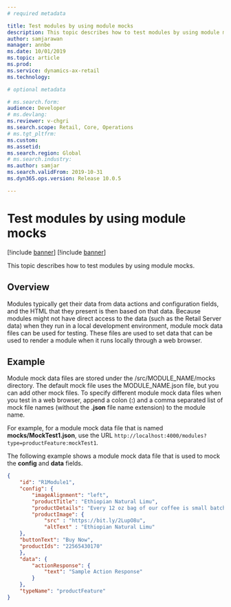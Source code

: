 ```yaml
---
# required metadata

title: Test modules by using module mocks
description: This topic describes how to test modules by using module mocks. 
author: samjarawan
manager: annbe
ms.date: 10/01/2019
ms.topic: article
ms.prod: 
ms.service: dynamics-ax-retail
ms.technology: 

# optional metadata

# ms.search.form: 
audience: Developer
# ms.devlang: 
ms.reviewer: v-chgri
ms.search.scope: Retail, Core, Operations
# ms.tgt_pltfrm: 
ms.custom: 
ms.assetid: 
ms.search.region: Global
# ms.search.industry: 
ms.author: samjar
ms.search.validFrom: 2019-10-31
ms.dyn365.ops.version: Release 10.0.5

---
```

# Test modules by using module mocks

[!include [banner](../includes/preview-banner.md)]
[!include [banner](../includes/banner.md)]

This topic describes how to test modules by using module mocks.

## Overview

Modules typically get their data from data actions and configuration fields, and the HTML that they present is then based on that data. Because modules might not have direct access to the data (such as the Retail Server data) when they run in a local development environment, module mock data files can be used for testing. These files are used to set data that can be used to render a module when it runs locally through a web browser.

## Example

Module mock data files are stored under the /src/MODULE\_NAME/mocks directory. The default mock file uses the MODULE\_NAME.json file, but you can add other mock files. To specify different module mock data files when you test in a web browser, append a colon (**:**) and a comma separated list of mock file names (without the **.json** file name extension) to the module name.

For example, for a module mock data file that is named **mocks/MockTest1.json**, use the URL `http://localhost:4000/modules?type=productFeature:mockTest1`.

The following example shows a module mock data file that is used to mock the **config** and **data** fields.

```json
{
    "id": "R1Module1",
    "config": {
        "imageAlignment": "left",
        "productTitle": "Ethiopian Natural Limu",
        "productDetails": "Every 12 oz bag of our coffee is small batch roasted per order to guarantee freshness. Available in a light or medium-dark roast.",
        "productImage": {
            "src" : "https://bit.ly/2LupO8u",
            "altText" : "Ethiopian Natural Limu"
    },
    "buttonText": "Buy Now",
    "productIds": "22565430170"
    },
    "data": {
        "actionResponse": {
            "text": "Sample Action Response"
        }
    },
    "typeName": "productFeature"
}
```
